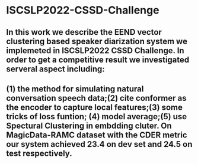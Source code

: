# ISCSLP2022-CSSD-Challenge
## 	In this work we describe the EEND vector clustering  based speaker diarization system we implemeted in ISCSLP2022 CSSD Challenge. In order to get a competitive result we investigated serveral aspect including: 

## (1) the method for simulating natural conversation speech data;(2) cite conformer as the encoder to capture local features;(3) some tricks of loss funtion; (4) model average;(5) use Spectural Clustering in embdding cluter.  On MagicData-RAMC dataset with the CDER metric our system achieved  23.4 on dev set and 24.5 on test respectively.
